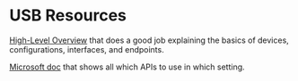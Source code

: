 # USB Resources

[High-Level Overview](https://docs.microsoft.com/en-us/windows-hardware/drivers/usbcon/usb-device-layout) that does a good job explaining the basics of devices, configurations, interfaces, and endpoints.

[Microsoft doc](https://docs.microsoft.com/en-us/windows-hardware/drivers/usbcon/standard-usb-descriptors) that shows all which APIs to use in which setting.

